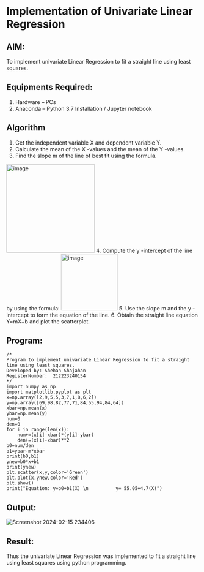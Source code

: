 # Implementation of Univariate Linear Regression
## AIM:
To implement univariate Linear Regression to fit a straight line using least squares.

## Equipments Required:
1. Hardware – PCs
2. Anaconda – Python 3.7 Installation / Jupyter notebook

## Algorithm
1. Get the independent variable X and dependent variable Y.
2. Calculate the mean of the X -values and the mean of the Y -values.
3. Find the slope m of the line of best fit using the formula. 
<img width="231" alt="image" src="https://user-images.githubusercontent.com/93026020/192078527-b3b5ee3e-992f-46c4-865b-3b7ce4ac54ad.png">
4. Compute the y -intercept of the line by using the formula:
<img width="148" alt="image" src="https://user-images.githubusercontent.com/93026020/192078545-79d70b90-7e9d-4b85-9f8b-9d7548a4c5a4.png">
5. Use the slope m and the y -intercept to form the equation of the line.
6. Obtain the straight line equation Y=mX+b and plot the scatterplot.

## Program:
```
/*
Program to implement univariate Linear Regression to fit a straight line using least squares.
Developed by: Shehan Shajahan
RegisterNumber:  212223240154
*/
import numpy as np
import matplotlib.pyplot as plt
x=np.array([2,9,5,5,3,7,1,8,6,2])
y=np.array([69,98,82,77,71,84,55,94,84,64])
xbar=np.mean(x)
ybar=np.mean(y)
num=0
den=0
for i in range(len(x)):
    num+=(x[i]-xbar)*(y[i]-ybar)
    den+=(x[i]-xbar)**2
b0=num/den
b1=ybar-m*xbar
print(b0,b1)
ynew=b0*x+b1
print(ynew)
plt.scatter(x,y,color='Green')
plt.plot(x,ynew,color='Red')
plt.show()
print("Equation: y=b0+b1(X) \n          y= 55.05+4.7(X)")

```
## Output:
![Screenshot 2024-02-15 234406](https://github.com/shehanshajahan/Find-the-best-fit-line-using-Least-Squares-Method/assets/139317389/64508876-e5ef-45a4-9257-b53a94c8ed13)

## Result:
Thus the univariate Linear Regression was implemented to fit a straight line using least squares using python programming.
